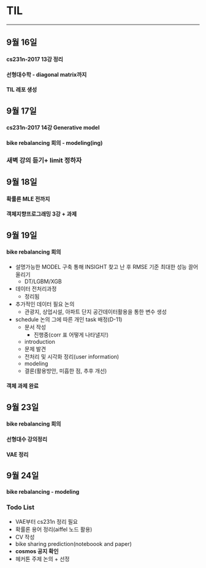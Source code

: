 # TIL
------
## 9월 16일

#### cs231n-2017 13강 정리
#### 선형대수학 - diagonal matrix까지 
#### TIL 레포 생성 


## 9월 17일

#### cs231n-2017 14강 Generative model 
#### bike rebalancing 회의 - modeling(ing)

### 새벽 강의 듣기+  limit 정하자

## 9월 18일

#### 확률론 MLE 전까지
#### 객체지향프로그래밍 3강 + 과제

## 9월 19일

#### bike rebalancing 회의 
  - 설명가능한 MODEL 구축 통해 INSIGHT 찾고 난 후 RMSE 기준 최대한 성능 끌어 올리기
    - DT/LGBM/XGB 
  - 데이터 전처리과정
    - 정리됨
  - 추가적인 데이터 필요 논의
    - 관광지, 상업시설, 아파트 단지 공간데이터활용을 통한 변수 생성
  - schedule 논의 그에 따른 개인 task 배정(D-11)
    - 문서 작성
      - 진행중(corr 표 어떻게 나타낼지!)
    - introduction
    - 문제 발견 
    - 전처리 및 시각화 정리(user information)
    - modeling
    - 결론(활용방안, 미흡한 점, 추후 개선)
   
 #### 객체 과제 완료
 
## 9월 23일

#### bike rebalancing 회의 
#### 선형대수 강의정리
#### VAE 정리

## 9월 24일

#### bike rebalancing - modeling

### Todo List
- VAE부터 cs231n 정리 필요
- 확률론 용어 정리(aiffel 노드 활용)
- CV 작성
- bike sharing prediction(noteboook and paper)
- **cosmos 공지 확인** 
- 헤커톤 주제 논의 + 선정
